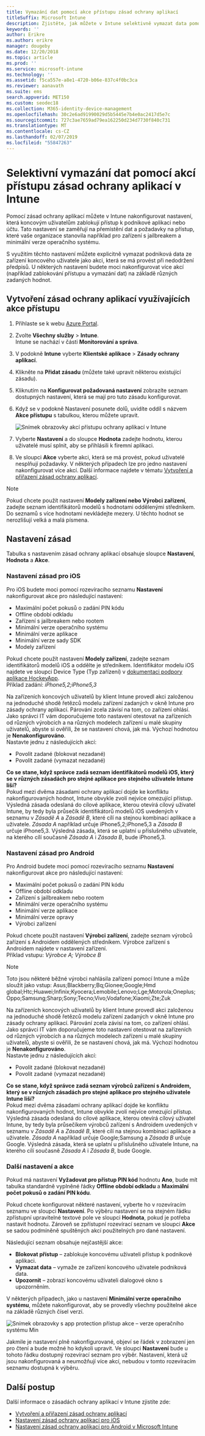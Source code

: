 ```yaml
---
title: Vymazání dat pomocí akce přístupu zásad ochrany aplikací
titleSuffix: Microsoft Intune
description: Zjistěte, jak můžete v Intune selektivně vymazat data pomocí akcí přístupu zásad ochrany aplikací.
keywords: ''
author: Erikre
ms.author: erikre
manager: dougeby
ms.date: 12/20/2018
ms.topic: article
ms.prod: ''
ms.service: microsoft-intune
ms.technology: ''
ms.assetid: f5ca557e-a8e1-4720-b06e-837c4f0bc3ca
ms.reviewer: aanavath
ms.suite: ems
search.appverid: MET150
ms.custom: seodec18
ms.collection: M365-identity-device-management
ms.openlocfilehash: 30c2e6ad91990029d5b5445e7b4e0ac2417d5e7c
ms.sourcegitcommit: 727c3ae7659ad79ea162250d234d7730f840c731
ms.translationtype: MT
ms.contentlocale: cs-CZ
ms.lasthandoff: 02/07/2019
ms.locfileid: "55847263"
---
```

# <a name="selectively-wipe-data-using-app-protection-policy-access-actions-in-intune"></a>Selektivní vymazání dat pomocí akcí přístupu zásad ochrany aplikací v Intune

Pomocí zásad ochrany aplikací můžete v Intune nakonfigurovat nastavení, která koncovým uživatelům zablokují přístup k podnikové aplikaci nebo účtu. Tato nastavení se zaměřují na přemístění dat a požadavky na přístup, které vaše organizace stanovila například pro zařízení s jailbreakem a minimální verze operačního systému.
 
S využitím těchto nastavení můžete explicitně vymazat podniková data ze zařízení koncového uživatele jako akci, která se má provést při nedodržení předpisů. U některých nastavení budete moci nakonfigurovat více akcí (například zablokování přístupu a vymazání dat) na základě různých zadaných hodnot.

## <a name="create-an-app-protection-policy-using-access-actions"></a>Vytvoření zásad ochrany aplikací využívajících akce přístupu

1. Přihlaste se k webu [Azure Portal](https://portal.azure.com).
2. Zvolte **Všechny služby** > **Intune**.  
    Intune se nachází v části **Monitorování a správa**.
3. V podokně **Intune** vyberte **Klientské aplikace** > **Zásady ochrany aplikací**.
4. Klikněte na **Přidat zásadu** (můžete také upravit některou existující zásadu). 
5. Kliknutím na **Konfigurovat požadovaná nastavení** zobrazíte seznam dostupných nastavení, která se mají pro tuto zásadu konfigurovat. 
6. Když se v podokně Nastavení posunete dolů, uvidíte oddíl s názvem **Akce přístupu** s tabulkou, kterou můžete upravit.

    ![Snímek obrazovky akcí přístupu ochrany aplikací v Intune](./media/apps-selective-wipe-access-actions01.png)

7. Vyberte **Nastavení** a do sloupce **Hodnota** zadejte hodnotu, kterou uživatelé musí splnit, aby se přihlásili k firemní aplikaci. 
8. Ve sloupci **Akce** vyberte akci, která se má provést, pokud uživatelé nesplňují požadavky. V některých případech lze pro jedno nastavení nakonfigurovat více akcí. Další informace najdete v tématu [Vytvoření a přiřazení zásad ochrany aplikací](app-protection-policies.md).

>[!NOTE]
> Pokud chcete použít nastavení **Modely zařízení nebo Výrobci zařízení**, zadejte seznam identifikátorů modelů s hodnotami oddělenými středníkem. Do seznamů s více hodnotami nevkládejte mezery. U těchto hodnot se nerozlišují velká a malá písmena. 

## <a name="policy-settings"></a>Nastavení zásad 

Tabulka s nastavením zásad ochrany aplikací obsahuje sloupce **Nastavení**, **Hodnota** a **Akce**.

### <a name="ios-policy-settings"></a>Nastavení zásad pro iOS
Pro iOS budete moci pomocí rozevíracího seznamu **Nastavení** nakonfigurovat akce pro následující nastavení:
-  Maximální počet pokusů o zadání PIN kódu
-  Offline období odkladu
-  Zařízení s jailbreakem nebo rootem
-  Minimální verze operačního systému
-  Minimální verze aplikace
-  Minimální verze sady SDK
-  Modely zařízení

Pokud chcete použít nastavení **Modely zařízení**, zadejte seznam identifikátorů modelů iOS a oddělte je středníkem. Identifikátor modelu iOS najdete ve sloupci Device Type (Typ zařízení) v [ dokumentaci podpory aplikace HockeyApp](https://support.hockeyapp.net/kb/client-integration-ios-mac-os-x-tvos/ios-device-types).<br>
Příklad zadání: *iPhone5,2;iPhone5,3*

Na zařízeních koncových uživatelů by klient Intune provedl akci založenou na jednoduché shodě řetězců modelu zařízení zadaných v okně Intune pro zásady ochrany aplikací. Párování zcela závisí na tom, co zařízení ohlásí. Jako správci IT vám doporučujeme toto nastavení otestovat na zařízeních od různých výrobcích a na různých modelech zařízení u malé skupiny uživatelů, abyste si ověřili, že se nastavení chová, jak má. Výchozí hodnotou je **Nenakonfigurováno**.<br>
Nastavte jednu z následujících akcí: 
- Povolit zadané (blokovat nezadané)
- Povolit zadané (vymazat nezadané)

**Co se stane, když správce zadá seznam identifikátorů modelů iOS, který se v různých zásadách pro stejné aplikace pro stejného uživatele Intune liší?**<br>
Pokud mezi dvěma zásadami ochrany aplikací dojde ke konfliktu nakonfigurovaných hodnot, Intune obvykle zvolí nejvíce omezující přístup. Výsledná zásada odeslaná do cílové aplikace, kterou otevírá cílový uživatel Intune, by tedy byla průsečík identifikátorů modelů iOS uvedených v seznamu v *Zásadě A* a *Zásadě B*, které cílí na stejnou kombinaci aplikace a uživatele. *Zásada A* například určuje iPhone5,2;iPhone5,3 a *Zásada B* určuje iPhone5,3. Výsledná zásada, která se uplatní u příslušného uživatele, na kterého cílí současně *Zásada A* i *Zásada B*, bude iPhone5,3. 

### <a name="android-policy-settings"></a>Nastavení zásad pro Android

Pro Android budete moci pomocí rozevíracího seznamu **Nastavení** nakonfigurovat akce pro následující nastavení:
-  Maximální počet pokusů o zadání PIN kódu
-  Offline období odkladu
-  Zařízení s jailbreakem nebo rootem
-  Minimální verze operačního systému
-  Minimální verze aplikace
-  Minimální verze opravy
-  Výrobci zařízení

Pokud chcete použít nastavení **Výrobci zařízení**, zadejte seznam výrobců zařízení s Androidem oddělených středníkem. Výrobce zařízení s Androidem najdete v nastavení zařízení.<br>
Příklad vstupu: *Výrobce A; Výrobce B* 

>[!NOTE]
> Toto jsou některé běžné výrobci nahlásila zařízení pomocí Intune a může sloužit jako vstup: Asus;Blackberry;Bq;Gionee;Google;Hmd global;Htc;Huawei;Infinix;Kyocera;Lemobile;Lenovo;Lge;Motorola;Oneplus;Oppo;Samsung;Sharp;Sony;Tecno;Vivo;Vodafone;Xiaomi;Zte;Zuk

Na zařízeních koncových uživatelů by klient Intune provedl akci založenou na jednoduché shodě řetězců modelu zařízení zadaných v okně Intune pro zásady ochrany aplikací. Párování zcela závisí na tom, co zařízení ohlásí. Jako správci IT vám doporučujeme toto nastavení otestovat na zařízeních od různých výrobcích a na různých modelech zařízení u malé skupiny uživatelů, abyste si ověřili, že se nastavení chová, jak má. Výchozí hodnotou je **Nenakonfigurováno**.<br>
Nastavte jednu z následujících akcí: 
- Povolit zadané (blokovat nezadané)
- Povolit zadané (vymazat nezadané)

**Co se stane, když správce zadá seznam výrobců zařízení s Androidem, který se v různých zásadách pro stejné aplikace pro stejného uživatele Intune liší?**<br>
Pokud mezi dvěma zásadami ochrany aplikací dojde ke konfliktu nakonfigurovaných hodnot, Intune obvykle zvolí nejvíce omezující přístup. Výsledná zásada odeslaná do cílové aplikace, kterou otevírá cílový uživatel Intune, by tedy byla průsečíkem výrobců zařízení s Androidem uvedených v seznamu v *Zásadě A* a *Zásadě B*, které cílí na stejnou kombinaci aplikace a uživatele. *Zásada A* například určuje Google;Samsung a *Zásada B* určuje Google. Výsledná zásada, která se uplatní u příslušného uživatele Intune, na kterého cílí současně *Zásada A* i *Zásada B*, bude Google. 

### <a name="additional-settings-and-actions"></a>Další nastavení a akce 

Pokud má nastavení **Vyžadovat pro přístup PIN kód** hodnotu **Ano**, bude mít tabulka standardně vyplněné řádky **Offline období odkladu** a **Maximální počet pokusů o zadání PIN kódu**.
 
Pokud chcete konfigurovat některé nastavení, vyberte ho v rozevíracím seznamu ve sloupci **Nastavení**. Po výběru nastavení se na stejném řádku zpřístupní upravitelné textové pole ve sloupci **Hodnota**, pokud je potřeba nastavit hodnotu. Zároveň se zpřístupní rozevírací seznam ve sloupci **Akce** se sadou podmíněně spuštěných akcí použitelných pro dané nastavení. 

Následující seznam obsahuje nejčastější akce:
-  **Blokovat přístup** – zablokuje koncovému uživateli přístup k podnikové aplikaci.
-  **Vymazat data** – vymaže ze zařízení koncového uživatele podniková data.
-  **Upozornit** – zobrazí koncovému uživateli dialogové okno s upozorněním.

V některých případech, jako u nastavení **Minimální verze operačního systému**, můžete nakonfigurovat, aby se provedly všechny použitelné akce na základě různých čísel verzí. 

![Snímek obrazovky s app protection přístup akce – verze operačního systému Min](./media/apps-selective-wipe-access-actions05.png)

Jakmile je nastavení plně nakonfigurované, objeví se řádek v zobrazení jen pro čtení a bude možné ho kdykoli upravit. Ve sloupci **Nastavení** bude u tohoto řádku dostupný rozevírací seznam pro výběr. Nastavení, která už jsou nakonfigurovaná a neumožňují více akcí, nebudou v tomto rozevíracím seznamu dostupná k výběru.

## <a name="next-steps"></a>Další postup

Další informace o zásadách ochrany aplikací v Intune zjistíte zde:
- [Vytvoření a přiřazení zásad ochrany aplikací](app-protection-policies.md)
- [Nastavení zásad ochrany aplikací pro iOS](app-protection-policy-settings-ios.md)
- [Nastavení zásad ochrany aplikací pro Android v Microsoft Intune](app-protection-policy-settings-android.md) 
